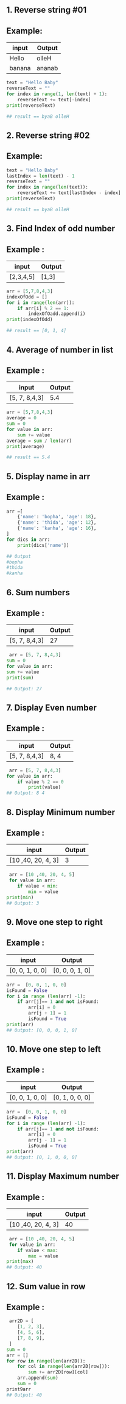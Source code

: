 ## 1. Reverse string #01
## Example:

| input | Output |
|----   |--------|
| Hello | olleH  | 
| banana| ananab |  

```python
text = "Hello Baby"
reverseText = ""
for index in range(1, len(text) + 1):
    reverseText += text[-index]
print(reverseText)

## result == byaB olleH
```  
## 2. Reverse string #02
## Example: 

```python
text = "Hello Baby"
lastIndex = len(text) - 1
reverseText = ""
for index in range(len(text)):
    reverseText += text[lastIndex - index]
print(reverseText)

## result == byaB olleH
```  
## 3. Find Index of odd number
## Example :
| input    | Output |
|--------- |--------|
| [2,3,4,5]| [1,3]  | 

```python
arr = [5,7,8,4,3]
indexOfOdd = []
for i in range(len(arr)):
    if arr[i] % 2 == 1:
        indexOfOadd.append(i)
print(indexOfOdd)

## result == [0, 1, 4]
``` 
## 4. Average of number in list
## Example :
| input        | Output |
|---------     |--------|
| [5, 7, 8,4,3]|   5.4  |

```python
arr = [5,7,8,4,3]
average = 0
sum = 0
for value in arr:
    sum += value
average = sum / len(arr)
print(average)

## result == 5.4
``` 

## 5. Display name in arr
## Example :

```python
arr =[
    {'name': 'bopha', 'age': 18},
    {'name': 'thida', 'age': 12},
    {'name': 'kanha', 'age': 16},
]
for dics in arr:
    print(dics['name'])

## Output
#bopha 
#thida
#kanha
``` 

## 6. Sum numbers
## Example :

| input        | Output |
|---------     |--------|
| [5, 7, 8,4,3]|   27 |

```python
 arr = [5, 7, 8,4,3]
sum = 0
for value in arr:
sum += value
print(sum)

## Output: 27
``` 

## 7. Display Even number
## Example :

| input        | Output |
|---------     |--------|
| [5, 7, 8,4,3]|   8, 4 |

```python
 arr = [5, 7, 8,4,3]
for value in arr:
    if value % 2 == 0
        print(value)
## Output: 8 4
``` 

## 8. Display Minimum number
## Example :

| input             | Output |
|---------          |--------|
| [10 ,40, 20, 4, 3]|  3 |

```python
 arr = [10 ,40, 20, 4, 5]
 for value in arr:
    if value < min:
        min = value
print(min)
## Output: 3
``` 
## 9. Move one step to right 
## Example :

| input          | Output |
|---------       |--------|
| [0, 0, 1, 0, 0]| [0, 0, 0, 1, 0]|

```python
arr =  [0, 0, 1, 0, 0]
isFound = False
for i in range (len(arr) -1):
    if arr[j]== 1 and not isFound:
        arr[i] = 0
        arr[j + 1] = 1
        isFound = True
print(arr)
## Output: [0, 0, 0, 1, 0]
```

## 10. Move one step to left 
## Example :

| input          | Output |
|---------       |--------|
| [0, 0, 1, 0, 0]| [0, 1, 0, 0, 0]|

```python
arr =  [0, 0, 1, 0, 0]
isFound = False
for i in range (len(arr) -1):
    if arr[j]== 1 and not isFound:
        arr[i] = 0
        arr[j - 1] = 1
        isFound = True
print(arr)
## Output: [0, 1, 0, 0, 0]
```

## 11. Display Maximum number
## Example :

| input             | Output |
|---------          |--------|
| [10 ,40, 20, 4, 3]|  40|

```python
 arr = [10 ,40, 20, 4, 5]
 for value in arr:
    if value < max:
        max = value
print(max)
## Output: 40
``` 

## 12. Sum value in row
## Example :

```python
 arr2D = [
    [1, 2, 3],
    [4, 5, 6],
    [7, 8, 9],
 ]
sum = 0
arr = []
for row in range(len(arr2D)):
    for col in range(len(arr2D[row])):
        sum += arr2D[row][col]
    arr.append(sum)
    sum = 0
print9arr
## Output: 40
``` 




